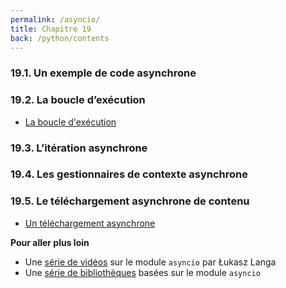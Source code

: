 ```yaml
---
permalink: /asyncio/
title: Chapitre 19
back: /python/contents
---
```


### 19.1. Un exemple de code asynchrone

### 19.2. La boucle d’exécution

- [La boucle d'exécution](loop)

### 19.3. L’itération asynchrone

### 19.4. Les gestionnaires de contexte asynchrone

### 19.5. Le téléchargement asynchrone de contenu

- [Un téléchargement asynchrone](drapeaux_asyncio)

<div class="alert alert-success">
    <b>Pour aller plus loin</b>
    <br/>
    <ul>
        <li>Une <a href="https://www.youtube.com/watch?v=SyiTd4rLb2s">série de vidéos</a> sur le module <code>asyncio</code> par Łukasz Langa</li>
        <li>Une <a href="https://github.com/aio-libs">série de bibliothèques</a> basées sur le module <code>asyncio</code></li>
    </ul>
</div>
